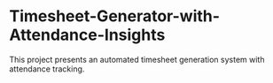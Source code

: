 # Timesheet-Generator-with-Attendance-Insights
This project presents an automated timesheet generation system with attendance tracking.
